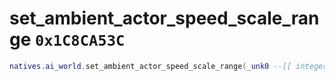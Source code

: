 # set_ambient_actor_speed_scale_range `0x1C8CA53C`

```lua
natives.ai_world.set_ambient_actor_speed_scale_range(_unk0 --[[ integer ]], _unk1 --[[ integer ]])
```